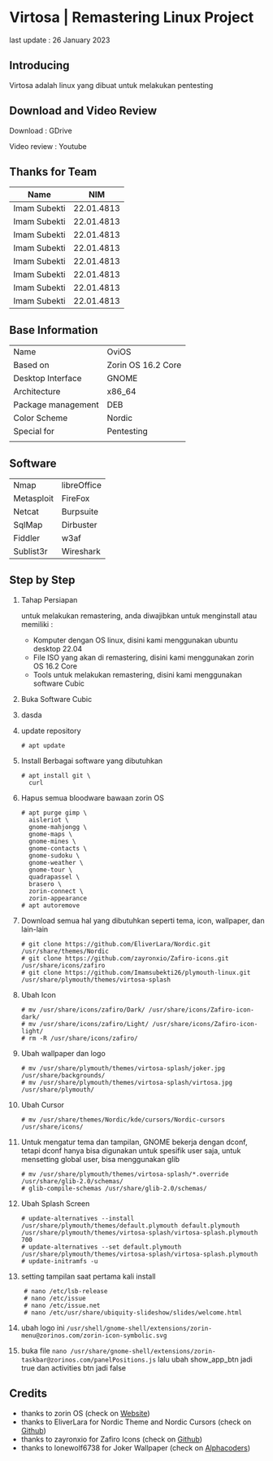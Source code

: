 # Virtosa | Remastering Linux Project
last update : 26 January 2023

## Introducing
Virtosa adalah linux yang dibuat untuk melakukan pentesting

## Download and Video Review

Download : GDrive

Video review : Youtube

## Thanks for Team
| Name | NIM |
|-|-|
| Imam Subekti | 22.01.4813 |
| Imam Subekti | 22.01.4813 |
| Imam Subekti | 22.01.4813 |
| Imam Subekti | 22.01.4813 |
| Imam Subekti | 22.01.4813 |
| Imam Subekti | 22.01.4813 |
| Imam Subekti | 22.01.4813 |
| Imam Subekti | 22.01.4813 |

## Base Information

|||
--|--|
| Name  | OviOS |
| Based on  | Zorin OS 16.2 Core |
| Desktop Interface | GNOME |
|Architecture|x86_64|
|Package management|DEB|
| Color Scheme | Nordic |
| Special for | Pentesting |
|||

## Software

|||
|-|-|
|Nmap|libreOffice|
|Metasploit|FireFox|
|Netcat|Burpsuite|
|SqlMap|Dirbuster|
|Fiddler|w3af|
|Sublist3r|Wireshark|


## Step by Step


1. Tahap Persiapan

    untuk melakukan remastering, anda diwajibkan untuk menginstall atau memiliki :

    - Komputer dengan OS linux, disini kami menggunakan ubuntu desktop 22.04
    - File ISO yang akan di remastering, disini kami menggunakan zorin OS 16.2 Core
    - Tools untuk melakukan remastering, disini kami menggunakan software Cubic

2. Buka Software Cubic

3. dasda

4. update repository

    ```Console
    # apt update
    ```

5. Install Berbagai software yang dibutuhkan

    ```Console
    # apt install git \
      curl 
    ```

6. Hapus semua bloodware bawaan zorin OS

    ```Console
    # apt purge gimp \
      aisleriot \
      gnome-mahjongg \
      gnome-maps \
      gnome-mines \
      gnome-contacts \
      gnome-sudoku \
      gnome-weather \
      gnome-tour \
      quadrapassel \
      brasero \
      zorin-connect \
      zorin-appearance
    # apt autoremove
    ```

7. Download semua hal yang dibutuhkan seperti tema, icon, wallpaper, dan lain-lain

    ```Console
    # git clone https://github.com/EliverLara/Nordic.git /usr/share/themes/Nordic
    # git clone https://github.com/zayronxio/Zafiro-icons.git /usr/share/icons/zafiro
    # git clone https://github.com/Imamsubekti26/plymouth-linux.git /usr/share/plymouth/themes/virtosa-splash
    ```

8. Ubah Icon

    ```Console
    # mv /usr/share/icons/zafiro/Dark/ /usr/share/icons/Zafiro-icon-dark/
    # mv /usr/share/icons/zafiro/Light/ /usr/share/icons/Zafiro-icon-light/
    # rm -R /usr/share/icons/zafiro/
    ```

9. Ubah wallpaper dan logo

    ```Console
    # mv /usr/share/plymouth/themes/virtosa-splash/joker.jpg /usr/share/backgrounds/
    # mv /usr/share/plymouth/themes/virtosa-splash/virtosa.jpg /usr/share/plymouth/
    ```

10. Ubah Cursor

    ```Console
    # mv /usr/share/themes/Nordic/kde/cursors/Nordic-cursors /usr/share/icons/
    ```

11. Untuk mengatur tema dan tampilan, GNOME bekerja dengan dconf, tetapi dconf hanya bisa digunakan untuk spesifik user saja, untuk mensetting global user, bisa menggunakan glib

    ```Console
    # mv /usr/share/plymouth/themes/virtosa-splash/*.override /usr/share/glib-2.0/schemas/
    # glib-compile-schemas /usr/share/glib-2.0/schemas/
    ```

12. Ubah Splash Screen

    ```Console
    # update-alternatives --install /usr/share/plymouth/themes/default.plymouth default.plymouth /usr/share/plymouth/themes/virtosa-splash/virtosa-splash.plymouth 700
    # update-alternatives --set default.plymouth /usr/share/plymouth/themes/virtosa-splash/virtosa-splash.plymouth
    # update-initramfs -u
    ```

13. setting tampilan saat pertama kali install

```Console
    # nano /etc/lsb-release
    # nano /etc/issue
    # nano /etc/issue.net
    # nano /etc/usr/share/ubiquity-slideshow/slides/welcome.html
```

14. ubah logo ini ```/usr/shell/gnome-shell/extensions/zorin-menu@zorinos.com/zorin-icon-symbolic.svg```

15. buka file ```nano /usr/share/gnome-shell/extensions/zorin-taskbar@zorinos.com/panelPositions.js``` lalu ubah show_app_btn jadi true dan activities btn jadi false

## Credits

- thanks to zorin OS (check on [Website]('https://zorin.com'))
- thanks to EliverLara for Nordic Theme and Nordic Cursors (check on [Github]('https://github.com/EliverLara'))
- thanks to zayronxio for Zafiro Icons (check on [Github]('https://github.com/zayronxio'))
- thanks to lonewolf6738 for Joker Wallpaper (check on [Alphacoders]('https://alphacoders.com/users/profile/42440'))
